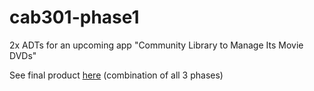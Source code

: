 # cab301-phase1
2x ADTs for an upcoming app "Community Library to Manage Its Movie DVDs"

See final product [here](https://github.com/johnnymadigan/cab301-phase3) (combination of all 3 phases)
